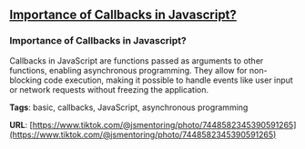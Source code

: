 ## [Importance of Callbacks in Javascript?](#importance-of-callbacks-in-javascript)

### Importance of Callbacks in Javascript?

Callbacks in JavaScript are functions passed as arguments to other functions, enabling asynchronous programming. They allow for non-blocking code execution, making it possible to handle events like user input or network requests without freezing the application.

**Tags**: basic, callbacks, JavaScript, asynchronous programming

**URL**: [https://www.tiktok.com/@jsmentoring/photo/7448582345390591265](https://www.tiktok.com/@jsmentoring/photo/7448582345390591265)

